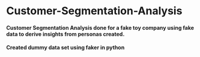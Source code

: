 # Customer-Segmentation-Analysis


#### Customer Segmentation Analysis done for a fake toy company using fake data to derive insights from personas created. 
#### Created dummy data set using faker in python
